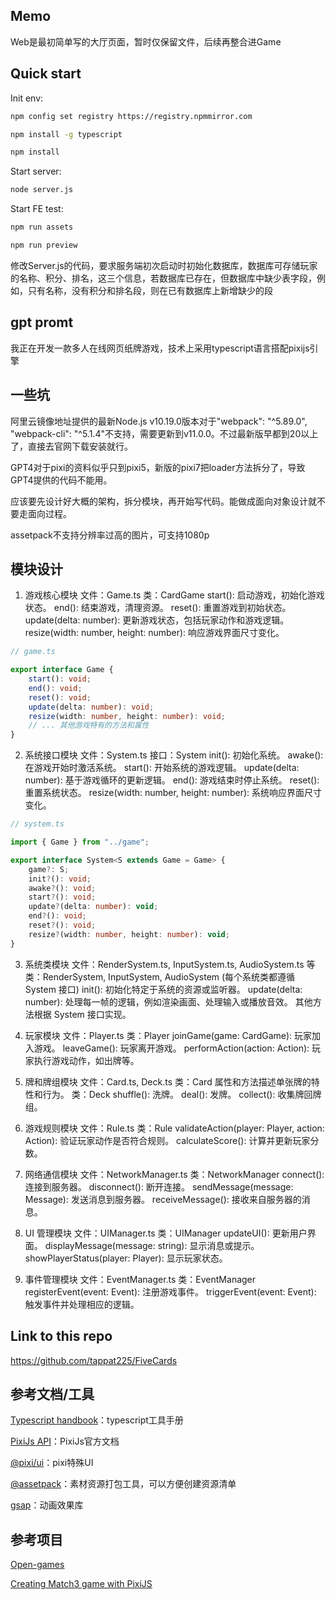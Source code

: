 
## Memo

Web是最初简单写的大厅页面，暂时仅保留文件，后续再整合进Game

## Quick start

Init env:

```bash
npm config set registry https://registry.npmmirror.com

npm install -g typescript

npm install

```

Start server:

```bash
node server.js
```

Start FE test:

```bash
npm run assets

npm run preview
```

修改Server.js的代码，要求服务端初次启动时初始化数据库，数据库可存储玩家的名称、积分、排名，这三个信息，若数据库已存在，但数据库中缺少表字段，例如，只有名称，没有积分和排名段，则在已有数据库上新增缺少的段

## gpt promt

我正在开发一款多人在线网页纸牌游戏，技术上采用typescript语言搭配pixijs引擎

## 一些坑

阿里云镜像地址提供的最新Node.js v10.19.0版本对于"webpack": "^5.89.0", "webpack-cli": "^5.1.4"不支持，需要更新到v11.0.0。不过最新版早都到20以上了，直接去官网下载安装就行。

GPT4对于pixi的资料似乎只到pixi5，新版的pixi7把loader方法拆分了，导致GPT4提供的代码不能用。

应该要先设计好大概的架构，拆分模块，再开始写代码。能做成面向对象设计就不要走面向过程。

assetpack不支持分辨率过高的图片，可支持1080p

## 模块设计

1. 游戏核心模块
文件：Game.ts
类：CardGame
start(): 启动游戏，初始化游戏状态。
end(): 结束游戏，清理资源。
reset(): 重置游戏到初始状态。
update(delta: number): 更新游戏状态，包括玩家动作和游戏逻辑。
resize(width: number, height: number): 响应游戏界面尺寸变化。

```typescript
// game.ts

export interface Game {
    start(): void;
    end(): void;
    reset(): void;
    update(delta: number): void;
    resize(width: number, height: number): void;
    // ... 其他游戏特有的方法和属性
}
```

2. 系统接口模块
文件：System.ts
接口：System
init(): 初始化系统。
awake(): 在游戏开始时激活系统。
start(): 开始系统的游戏逻辑。
update(delta: number): 基于游戏循环的更新逻辑。
end(): 游戏结束时停止系统。
reset(): 重置系统状态。
resize(width: number, height: number): 系统响应界面尺寸变化。

```ts
// system.ts

import { Game } from "../game";

export interface System<S extends Game = Game> {
    game?: S;
    init?(): void;
    awake?(): void;
    start?(): void;
    update?(delta: number): void;
    end?(): void;
    reset?(): void;
    resize?(width: number, height: number): void;
}
```

3. 系统类模块
文件：RenderSystem.ts, InputSystem.ts, AudioSystem.ts 等
类：RenderSystem, InputSystem, AudioSystem (每个系统类都遵循 System 接口)
init(): 初始化特定于系统的资源或监听器。
update(delta: number): 处理每一帧的逻辑，例如渲染画面、处理输入或播放音效。
其他方法根据 System 接口实现。

4. 玩家模块
文件：Player.ts
类：Player
joinGame(game: CardGame): 玩家加入游戏。
leaveGame(): 玩家离开游戏。
performAction(action: Action): 玩家执行游戏动作，如出牌等。

5. 牌和牌组模块
文件：Card.ts, Deck.ts
类：Card
属性和方法描述单张牌的特性和行为。
类：Deck
shuffle(): 洗牌。
deal(): 发牌。
collect(): 收集牌回牌组。

6. 游戏规则模块
文件：Rule.ts
类：Rule
validateAction(player: Player, action: Action): 验证玩家动作是否符合规则。
calculateScore(): 计算并更新玩家分数。

7. 网络通信模块
文件：NetworkManager.ts
类：NetworkManager
connect(): 连接到服务器。
disconnect(): 断开连接。
sendMessage(message: Message): 发送消息到服务器。
receiveMessage(): 接收来自服务器的消息。

8. UI 管理模块
文件：UIManager.ts
类：UIManager
updateUI(): 更新用户界面。
displayMessage(message: string): 显示消息或提示。
showPlayerStatus(player: Player): 显示玩家状态。

9. 事件管理模块
文件：EventManager.ts
类：EventManager
registerEvent(event: Event): 注册游戏事件。
triggerEvent(event: Event): 触发事件并处理相应的逻辑。

## Link to this repo

https://github.com/tappat225/FiveCards

## 参考文档/工具

[Typescript handbook](https://www.typescriptlang.org/docs/handbook/intro.html)：typescript工具手册

[PixiJs API](https://pixijs.download/release/docs/index.html)：PixiJs官方文档

[@pixi/ui](https://github.com/pixijs/ui)：pixi特殊UI

[@assetpack](https://github.com/pixijs/assetpack)：素材资源打包工具，可以方便创建资源清单

[gsap](https://github.com/greensock/GSAP)：动画效果库

## 参考项目

[Open-games](https://github.com/pixijs/open-games)

[Сreating Match3 game with PixiJS](https://gamedev.land/match3/)
